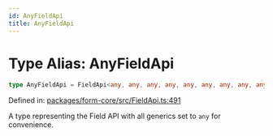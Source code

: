 ```yaml
---
id: AnyFieldApi
title: AnyFieldApi
---
```


<!-- DO NOT EDIT: this page is autogenerated from the type comments -->

# Type Alias: AnyFieldApi

```ts
type AnyFieldApi = FieldApi<any, any, any, any, any, any, any, any, any, any, any, any, any, any, any, any, any, any>;
```

Defined in: [packages/form-core/src/FieldApi.ts:491](https://github.com/TanStack/form/blob/main/packages/form-core/src/FieldApi.ts#L491)

A type representing the Field API with all generics set to `any` for convenience.
